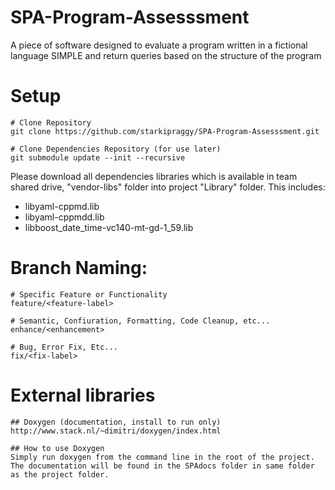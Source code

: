 # SPA-Program-Assesssment
A piece of software designed to evaluate a program written in a fictional language SIMPLE and return queries based on the structure of the program

# Setup

    # Clone Repository
    git clone https://github.com/starkipraggy/SPA-Program-Assesssment.git

    # Clone Dependencies Repository (for use later)
    git submodule update --init --recursive

Please download all dependencies libraries which is available 
in team shared drive, "vendor-libs" folder into project "Library" folder.
This includes:
- libyaml-cppmd.lib
- libyaml-cppmdd.lib
- libboost_date_time-vc140-mt-gd-1_59.lib

# Branch Naming:

    # Specific Feature or Functionality
    feature/<feature-label>
    
    # Semantic, Confiuration, Formatting, Code Cleanup, etc...
    enhance/<enhancement>
    
    # Bug, Error Fix, Etc...
    fix/<fix-label>
    
# External libraries
    ## Doxygen (documentation, install to run only)
    http://www.stack.nl/~dimitri/doxygen/index.html
    
    ## How to use Doxygen
    Simply run doxygen from the command line in the root of the project. 
    The documentation will be found in the SPAdocs folder in same folder as the project folder.
